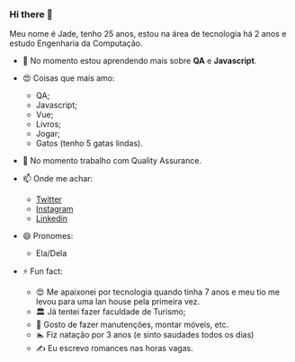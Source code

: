 
### Hi there 👋


Meu nome é Jade, tenho 25 anos, estou na área de tecnologia há 2 anos e estudo Engenharia da Computação.

- 🌱 No momento estou aprendendo mais sobre **QA** e **Javascript**.

- :heart_eyes: Coisas que mais amo:
   - QA;
   - Javascript;
   - Vue;
   - Livros;
   - Jogar;
   - Gatos (tenho 5 gatas lindas).
  
- 🔭 No momento trabalho com Quality Assurance.

- 📫 Onde me achar:
   - [Twitter](https://twitter.com/breakthecod3)
   - [Instagram](https://instagram.com/jadednc)
   - [Linkedin](https://www.linkedin.com/in/jade-denice/)

- 😄 Pronomes:
	- Ela/Dela 

- ⚡ Fun fact:
	- :heart_eyes:  Me apaixonei por tecnologia quando tinha 7 anos e meu tio me levou para uma lan house pela primeira vez.
	- :classical_building: Já tentei fazer faculdade de Turismo;
	- :hammer: Gosto de fazer manutenções, montar móveis, etc.
	- :swimmer: Fiz natação por 3 anos (e sinto saudades todos os dias)
	- :writing_hand: Eu escrevo romances nas horas vagas.

